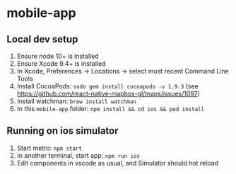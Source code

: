 # mobile-app

## Local dev setup

1. Ensure node 10+ is installed
1. Ensure Xcode 9.4+ is installed
1. In Xcode, Preferences -> Locations -> select most recent Command Line Tools
1. Install CocoaPods: `sudo gem install cocoapods -v 1.9.3` (see https://github.com/react-native-mapbox-gl/maps/issues/1097)
1. Install watchman: `brew install watchman`
1. In this `mobile-app` folder: `npm install && cd ios && pod install`

## Running on ios simulator

1. Start metro: `npm start`
1. In another terminal, start app: `npm run ios`
1. Edit components in vscode as usual, and Simulator should hot reload

